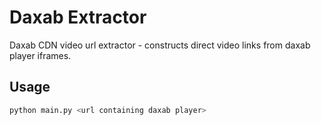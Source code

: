 # Daxab Extractor
Daxab CDN video url extractor - constructs direct video links from daxab player iframes.

## Usage
```bash
python main.py <url containing daxab player>
```
